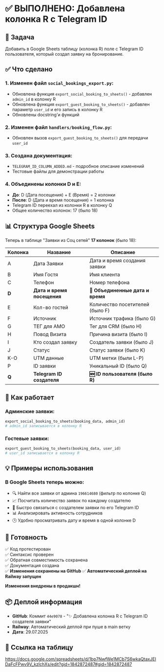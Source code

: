 # ✅ ВЫПОЛНЕНО: Добавлена колонка R с Telegram ID

## 🎯 Задача
Добавить в Google Sheets таблицу (колонка R) поле с Telegram ID пользователя, который создал заявку на бронирование.

## ✅ Что сделано

### 1. Изменен файл `social_bookings_export.py`:
- Обновлена функция `export_social_booking_to_sheets()` - добавлен `admin_id` в колонку R
- Обновлена функция `export_guest_booking_to_sheets()` - добавлен параметр `user_id` и его запись в колонку R
- Обновлены docstring'и функций

### 2. Изменен файл `handlers/booking_flow.py`:
- Обновлен вызов `export_guest_booking_to_sheets()` для передачи `user_id`

### 3. Создана документация:
- `TELEGRAM_ID_COLUMN_ADDED.md` - подробное описание изменений
- Тестовые файлы для демонстрации работы

### 4. Объединены колонки D и E:
- **До**: D (Дата посещения) + E (Время) = 2 колонки
- **После**: D (Дата и время посещения) = 1 колонка
- Telegram ID переехал из колонки R в колонку Q
- Общее количество колонок: 17 (было 18)

## 📊 Структура Google Sheets

Теперь в таблице "Заявки из Соц сетей" **17 колонок** (было 18):

| Колонка | Название | Описание |
|---------|----------|----------|
| A | Дата Заявки | Дата и время создания заявки |
| B | Имя Гостя | Имя клиента |
| C | Телефон | Номер телефона |
| **D** | **Дата и время посещения** | **🔄 Объединенные дата и время** |
| E | Кол-во гостей | Количество посетителей (было F) |
| F | Источник | Источник трафика (было G) |  
| G | ТЕГ для АМО | Тег для CRM (было H) |
| H | Повод Визита | Причина визита (было I) |
| I | Кто создал заявку | Создатель заявки (было J) |
| J | Статус | Статус заявки (было K) |
| K-O | UTM данные | UTM метки (были L-P) |
| P | ID заявки | Уникальный ID (было Q) |
| **Q** | **Telegram ID создателя** | **🆕 ID пользователя (было R)** |

## 🔧 Как работает

### Админские заявки:
```python
export_social_booking_to_sheets(booking_data, admin_id)
# admin_id записывается в колонку R
```

### Гостевые заявки:
```python
export_guest_booking_to_sheets(booking_data, user_id)
# user_id записывается в колонку R
```

## 💡 Примеры использования

### В Google Sheets теперь можно:
- 🔍 Найти все заявки от админа `196614680` (фильтр по колонке Q)
- 📈 Посчитать количество заявок по каждому создателю
- 💬 Быстро связаться с создателем заявки по его Telegram ID
- 📊 Анализировать активность сотрудников
- 🕒 Удобно просматривать дату и время в одной колонке D

## 🚀 Готовность
✅ Код протестирован  
✅ Синтаксис проверен  
✅ Обратная совместимость сохранена  
✅ Документация создана  
✅ **Изменения сохранены на GitHub** 
✅ **Автоматический деплой на Railway запущен**

**Изменения внедрены в продакшн!**

## 📦 Деплой информация
- **GitHub**: Коммит `44e9078` - "✨ Добавлена колонка R с Telegram ID создателя заявки"
- **Railway**: Автоматический деплой при пуше в main ветку
- **Дата**: 29.07.2025

## 📝 Ссылка на таблицу
https://docs.google.com/spreadsheets/d/1bp7NwfWe1MCb7S6wkaQtaxJEIDaFcFPwv9V_kzlchXs/edit?gid=1842872487#gid=1842872487
